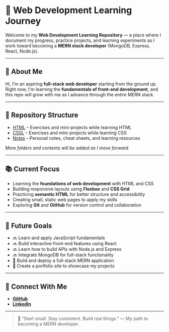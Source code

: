 # 🌱 Web Development Learning Journey

Welcome to my **Web Development Learning Repository** — a place where I document my progress, practice projects, and learning experiments as I work toward becoming a **MERN stack developer** (MongoDB, Express, React, Node.js).

---

## 👋 About Me

Hi, I’m an aspiring **full-stack web developer** starting from the ground up.  
Right now, I'm learning the **fundamentals of front-end development**, and this repo will grow with me as I advance through the entire MERN stack.

---

## 📁 Repository Structure

- [HTML](./HTML/) – Exercises and mini-projects while learning HTML  
- [CSSL](./CSS/) – Exercises and mini-projects while learning CSS  
- [Notes](./Notes/) – Personal notes, cheat sheets, and learning resources

*More folders and contents will be added as I move forward.*

---

## 📚 Current Focus

- Learning the **foundations of web development** with HTML and CSS  
- Building responsive layouts using **Flexbox** and **CSS Grid**  
- Practicing **semantic HTML** for better structure and accessibility  
- Creating small, static web pages to apply my skills  
- Exploring **Git** and **GitHub** for version control and collaboration

---

## 🎯 Future Goals

- 🔜 Learn and apply JavaScript fundamentals  
- 🔜 Build interactive front-end features using React  
- 🔜 Learn how to build APIs with Node.js and Express  
- 🔜 Integrate MongoDB for full-stack functionality  
- 🚀 Build and deploy a full-stack MERN application  
- 💼 Create a portfolio site to showcase my projects

---

## 🔗 Connect With Me

- [**GitHub**](https://github.com/CodeWithSub)  
- [**LinkedIn**](https://www.linkedin.com/in/subhransukumar)

---

> 🧠 “Start small. Stay consistent. Build real things.” — My path to becoming a MERN developer.
